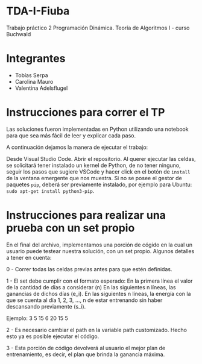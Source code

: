 # TDA-I-Fiuba
Trabajo práctico 2 Programación Dinámica. Teoría de Algoritmos I - curso Buchwald

# Integrantes
- Tobías Serpa
- Carolina Mauro
- Valentina Adelsflugel

# Instrucciones para correr el TP
Las soluciones fueron implementadas en Python utilizando una notebook para que sea más fácil de leer y explicar
cada paso.

A continuación dejamos la manera de ejecutar el trabajo:


Desde Visual Studio Code. Abrir el repositorio. Al querer ejecutar las celdas, se solicitará tener instalado un kernel de Python, de no tener ninguno, seguir los pasos que sugiere VSCode y hacer click en el botón de `install` de la ventana emergente que nos muestra. Si no se posee el gestor de paquetes `pip`, deberá ser previamente instalado, por ejemplo para Ubuntu: `sudo apt-get install python3-pip`.

# Instrucciones para realizar una prueba con un set propio

En el final del archivo, implementamos una porción de cógido en la cual un usuario puede testear nuestra solución, con un set propio. Algunos detalles a tener en cuenta:

0 - Correr todas las celdas previas antes para que estén definidas.

1 - El set debe cumplir con el formato esperado:
En la primera línea el valor de la cantidad de días a considerar (n)
En las siguientes n líneas, las ganancias de dichos días (e_i).
En las siguientes n líneas, la energía con la que se cuenta al día 1, 2, 3, ..., n de estar entrenando sin haber descansando previamente (s_i).

Ejemplo:
3 
5
15
6 
20
15
5

2 - Es necesario cambiar el path en la variable path customizado. Hecho esto ya es posible ejecutar el código.

3 - Esta porción de código devolverá al usuario el mejor plan de entrenamiento, es decir, el plan que brinda la ganancia máxima.
